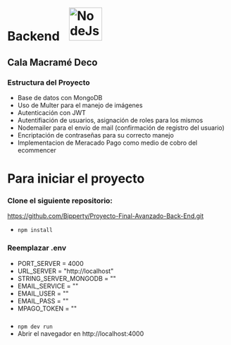 # Backend <img src="https://encrypted-tbn0.gstatic.com/images?q=tbn:ANd9GcSu7F6icNjq7PM_cwc7tqcHX1SoMjU9gTxSq2QGlQ2wZl2xlirMMTOYULAqFNN4VH6ikIA&usqp=CAU" alt="NodeJs" style="width:75px; margin-left:15px"/>

## Cala Macramé Deco

### Estructura del Proyecto

- Base de datos con MongoDB
- Uso de Multer para el manejo de imágenes
- Autenticación con JWT
- Autentifiación de usuarios, asignación de roles para los mismos
- Nodemailer para el envío de mail (confirmación de registro del usuario)
- Encriptación de contraseñas para su correcto manejo
- Implementacion de Meracado Pago como medio de cobro del ecommencer

# Para iniciar el proyecto

### Clone el siguiente repositorio:

https://github.com/Bipperty/Proyecto-Final-Avanzado-Back-End.git

- `npm install`

### Reemplazar .env

- PORT_SERVER = 4000
- URL_SERVER = "http://localhost"
- STRING_SERVER_MONGODB = ""
- EMAIL_SERVICE = ""
- EMAIL_USER = ""
- EMAIL_PASS = ""
- MPAGO_TOKEN = ""

###

- `npm dev run`
- Abrir el navegador en http://localhost:4000
